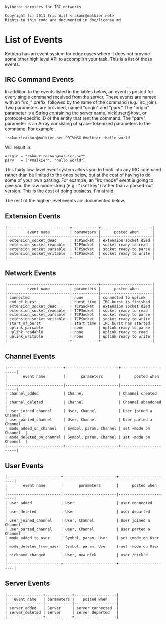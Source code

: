    kythera: services for IRC networks

    Copyright (c) 2011 Eric Will <rakaur@malkier.net>
    Rights to this code are documented in doc/license.md

List of Events
==============

Kythera has an event system for edge cases where it does not provide some other
high level API to accomplish your task. This is a list of those events.

IRC Command Events
-------------------

In addition to the events listed in the tables below, an event is posted for
every single command received from the server. These events are named with an
"irc\_" prefix, followed by the name of the command (e.g.: irc_join). Two
parameters are provided, named "origin" and "parv." The "origin" parameter is a
String containing the server name, nick!user@host, or protocol-specific ID of
the entity that sent the command. The "parv" parameter is an Array consisting
of space-tokenized parameters to the command. For example:

    :rakaur!rakaur@malkier.net PRIVMSG #malkier :hello world

Will result in:

    origin = "rakaur!rakaur@malkier.net"
    parv   = ["#malkier", "hello world"]

This fairly low-level event system allows you to hook into any IRC command
rather than be limited to the ones below, but at the cost of having to do some
of your own parsing. For example, an "irc\_mode" event is going to give you
the raw mode string (e.g.: "+knt key") rather than a parsed-out version. This
is the cost of doing business, I'm afraid.

The rest of the higher-level events are documented below.

Extension Events
----------------

    |----------------------------+------------+-----------------------|
    |         event name         | parameters |      posted when      |
    |----------------------------|------------|-----------------------|
    | extension_socket_dead      | TCPSocket  | extension socket died |
    | extension_socket_readable  | TCPSocket  | socket ready to read  |
    | extension_socket_parsable  | TCPSocket  | socket ready to parse |
    | extension_socket_writable  | TCPSocket  | socket ready to write |
    |----------------------------+------------+-----------------------|

Network Events
--------------

    |----------------------------+------------+-----------------------|
    |         event name         | parameters |      posted when      |
    |----------------------------|------------|-----------------------|
    | connected                  | none       | connected to uplink   |
    | end_of_burst               | burst time | IRC burst is finished |
    | extension_socket_dead      | TCPSocket  | extension socket died |
    | extension_socket_readable  | TCPSocket  | socket ready to read  |
    | extension_socket_parsable  | TCPSocket  | socket ready to parse |
    | extension_socket_writable  | TCPSocket  | socket ready to write |
    | start_of_burst             | start time | IRC burst has started |
    | uplink_parsable            | none       | uplink ready to parse |
    | uplink_readable            | none       | uplink ready to read  |
    | uplink_writable            | none       | uplink ready to write |
    |----------------------------+------------+-----------------------|

Channel Events
--------------

    |-------------------------+------------------------+-----------------------|
    |       event name        |       parameters       |      posted when      |
    |-------------------------|------------------------|-----------------------|
    | channel_added           | Channel                | Channel created       |
    | channel_deleted         | Channel                | Channel abandoned     |
    | user_joined_channel     | User, Channel          | User joined a Channel |
    | user_parted_channel     | User, Channel          | User parted a Channel |
    | mode_added_on_channel   | Symbol, param, Channel | set +mode on Channel  |
    | mode_deleted_on_channel | Symbol, param, Channel | set -mode on Channel  |
    |-------------------------+------------------------+-----------------------|

User Events
-----------

    |------------------------+------------------------+-----------------------|
    |       event name       |       parameters       |      posted when      |
    |------------------------|------------------------|-----------------------|
    | user_added             | User                   | user connected        |
    | user_deleted           | User                   | user departed         |
    | user_joined_channel    | User, Channel          | User joined a Channel |
    | user_parted_channel    | User, Channel          | User parted a Channel |
    | mode_added_to_user     | Symbol, param, User    | set +mode on User     |
    | mode_deleted_from_user | Symbol, param, User    | set -mode on User     |
    | nickname_changed       | User, new nick         | user /nick'd          |
    |------------------------+------------------------+-----------------------|

Server Events
--------------

    |----------------+------------+-------------------|
    |   event name   | parameters |    posted when    |
    |----------------|------------|-------------------|
    | server_added   | Server     | server connected  |
    | server_deleted | Server     | server departed   |
    |----------------+------------+-------------------|

